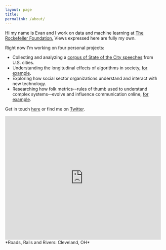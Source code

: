 ```yaml
---
layout: page
title: 
permalink: /about/
---
```


Hi my name is Evan and I work on data and machine learning at <a href = "https://www.rockefellerfoundation.org/" target = "_blank">The Rockefeller Foundation</a><a href = "https://www.atlasai.co" target = "_blank">.</a> Views expressed here are fully my own.

Right now I'm working on four personal projects: 

* Collecting and analyzing a <a href = "https://github.com/etachov/state_of_the_city" target = "_blank">corpus of State of the City speeches</a> from U.S. cities.
* Understanding the longitudinal effects of algorithms in society, <a href = "http://beltmag.com/the-legacy-of-redlining-in-rust-belt-cities/" target = "_blank">for example</a>.
* Exploring how social sector organizations understand and interact with new technology.
* Researching how folk metrics--rules of thumb used to understand complex systems--evolve and influence communication online, <a href = "https://etachov.shinyapps.io/Twitter_Tern/" target = "_blank">for example</a>.


Get in touch [here](http://etachov.github.io/contact/) or find me on <a href = "https://twitter.com/EvanTachovsky" target = "_blank">Twitter</a>.


<iframe width='100%' height='400px' frameBorder='0' src='https://a.tiles.mapbox.com/v4/thac.kphl967o/zoomwheel.html?access_token=pk.eyJ1IjoidGhhYyIsImEiOiJtOEgxY1c0In0.R0lZZADkH3i5mGKRgpXw0g'></iframe>
*Roads, Rails and Rivers: Cleveland, OH*



